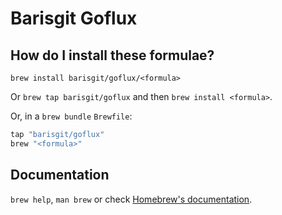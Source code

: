 # Barisgit Goflux

## How do I install these formulae?

`brew install barisgit/goflux/<formula>`

Or `brew tap barisgit/goflux` and then `brew install <formula>`.

Or, in a `brew bundle` `Brewfile`:

```ruby
tap "barisgit/goflux"
brew "<formula>"
```

## Documentation

`brew help`, `man brew` or check [Homebrew's documentation](https://docs.brew.sh).
